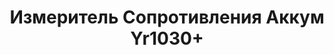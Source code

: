 ---
id: '15'
title: Измеритель Сопротивления Аккум Yr1030+
description: Залог 3000 рублей
price: '350'
order: 15
default_thumbnail_image: images/IMG_20210204_124143_sm.jpg
default_original_image: images/IMG_20210204_124143.jpg
category: content/category/06izmer.md
featured: true
layout: product
---